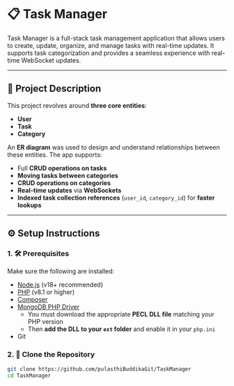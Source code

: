 # 📋 Task Manager

Task Manager is a full-stack task management application that allows users to create, update, organize, and manage tasks with real-time updates. It supports task categorization and provides a seamless experience with real-time WebSocket updates.

---

## 📘 Project Description

This project revolves around **three core entities**:

- **User**
- **Task**
- **Category**

An **ER diagram** was used to design and understand relationships between these entities. The app supports:

- Full **CRUD operations on tasks**
- **Moving tasks between categories**
- **CRUD operations on categories**
- **Real-time updates** via **WebSockets**
- **Indexed task collection references** (`user_id`, `category_id`) for **faster lookups**

---

## ⚙️ Setup Instructions

### 1. 🛠 Prerequisites

Make sure the following are installed:

- [Node.js](https://nodejs.org/en/) (v18+ recommended)
- [PHP](https://www.php.net/downloads) (v8.1 or higher)
- [Composer](https://getcomposer.org/)
- [MongoDB PHP Driver](https://www.php.net/manual/en/mongodb.installation.pecl.php)
  - You must download the appropriate **PECL DLL file** matching your PHP version
  - Then **add the DLL to your `ext` folder** and enable it in your `php.ini`
- Git

### 2. 📂 Clone the Repository

```bash
git clone https://github.com/pulasthiBuddikaGit/TaskManager
cd TaskManager
